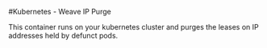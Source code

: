#Kubernetes - Weave IP Purge

This container runs on your kubernetes cluster and purges the leases on IP addresses held by defunct pods.
